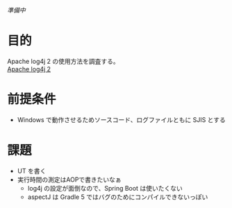 *準備中*

# 目的
Apache log4j 2 の使用方法を調査する。  
[Apache log4j 2](https://logging.apache.org/log4j/2.x/)  

# 前提条件

* Windows で動作させるためソースコード、ログファイルともに SJIS とする  

# 課題

* UT を書く
* 実行時間の測定はAOPで書きたいなぁ
  * log4j の設定が面倒なので、Spring Boot は使いたくない
  * aspectJ は Gradle 5 ではバグのためにコンパイルできないっぽい

